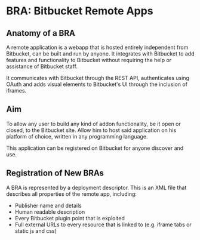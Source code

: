BRA: Bitbucket Remote Apps
==========================

Anatomy of a BRA
----------------

A remote application is a webapp that is hosted entirely independent from
Bitbucket, can be built and run by anyone. It integrates with Bitbucket to add
features and functionality to Bitbucket without requiring the help or
assistance of Bitbucket staff.

It communicates with Bitbucket through the REST API, authenticates using OAuth
and adds visual elements to Bitbucket's UI through the inclusion of iframes.

Aim
---

To allow any user to build any kind of addon functionality, be it open or
closed, to the Bitbucket site. Allow him to host said application on his
platform of choice, written in any programming language.

This application can be registered on Bitbucket for anyone discover and use.


Registration of New BRAs
------------------------

A BRA is represented by a deployment descriptor. This is an XML file that
describes all properties of the remote app, including:

* Publisher name and details
* Human readable description
* Every Bitbucket plugin point that is exploited
* Full external URLs to every resource that is linked to (e.g. iframe tabs or
  static js and css)


